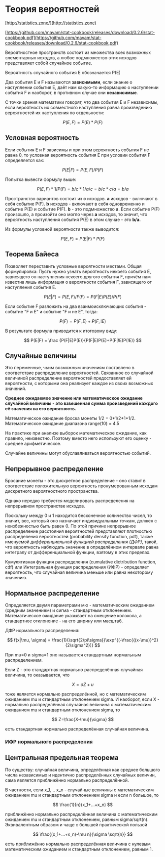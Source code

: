 # Теория вероятностей

[http://statistics.zone/](http://statistics.zone)

​[https://github.com/mavam/stat-cookbook/releases/download/0.2.6/stat-cookbook.pdf](https://github.com/mavam/stat-cookbook/releases/download/0.2.6/stat-cookbook.pdf)

Вероятностное пространств состоит из множества всех возможных элементарных исходов, а любое подмножество этих исходов представляет собой случайное событие.

Вероятность случайного события E обозначается P(E)

Два события E и F называются **зависимыми**, если знание о наступлении события E, даёт нам какую-то информацию о наступлении события F и наоборот, в противном случае они **независимые**.

С точки зрения математики говорят, что два события E и F независимы, если вероятность их совместного наступления равна произведению вероятностей их наступления по отдельности:

$$
P (E, F) = P (E) * P (F)
$$

## Условная вероятность

Если события E и F зависимы и при этом вероятность события F не равна 0, то условная вероятность события E при условии события F определяется как:

$$
P (E | F) = P (E, F) / P (F)
$$

Попытка вывести формулу выше:

$$
P(E, F) * 1/P(F) = b/c * 1/a/c = b/c * c/a = b/a
$$



Пространство вариантов состоит из **c** исходов. **a** исходов - включают в себя событие P(F). **b** исходов - включают в себя одновременно и событие P(E) и событие P(F). **b** - это подмножество **a**. Если событие P(F) произошло, а произойти оно могло через **a** исходов, то значит, что вероятность наступления события P(E) в этом случае - это **b/a.**

Из формулы условной вероятности также выводится:

$$
P(E, F) = P(E|F)*P(F)
$$

## Теорема Байеса

Позволяет переставить условные вероятности местами. Общая формулировка: Пусть нужно узнать вероятность некоего события E, зависящего он наступления некоего другого события F, причём нам известна лишь информация о вероятности события F, зависящего от наступления события E.

$$
P(E|F) = P(E, F)/F(F) = P(F|E)P(E)/P(F)
$$

Если событие F разложить на два взаимоисключающих события  - событие "F и E" и событие "F и не E", тогда:

$$
P(F) = P(F, E) + P(F, !E)
$$

В результате формула приводится к итоговому виду:

$$
P(E|F) = \frac {P(F|E)P(E)}{P(F|E)P(E)+P(F|!E)P(!E)}
$$

## Случайные величины

Это переменные, чьим возможным значениям поставлено в соответствие распределение вероятностей. Связанное со случайной величиной распределение вероятностей предоставляет ей вероятности, с которыми она реализует каждое из своих возможных значений.

**Среднее ожидаемое значение или математическое ожидание случайной величины - это взвешенная сумма произведений каждого её значения на его вероятность.**

Математическое ожидание броска монеты 1/2 = 0\*1/2+1\*1/2. Математическое ожидание диапазона range(10) = 4.5

На практике при анализе выборок математическое ожидание, как правило, неизвестно. Поэтому вместо него используют его оценку - среднее арифметическое.

Случайне величины могут обуславливаться вероятностью событий.

## Непрерывное распределение

Бросание монеты - это дискретное распределение - оно ставит в соответствие положительную вероятность пронумерованным исходам дискретного вероятностного пространства. 

Однако нередко требуется моделировать распределения на непрерывном пространстве исходов.

Поскольку между 0 и 1 находится бесконечное количество чисел, то значит, вес, который оно назначает индивидуальным точкам, должен с неизбежностью быть равен 0. По этой причине непрерывное распределение расстояния вероятностей представляют плотностью распределения вероятностей (probability density function, pdf), также именуемой _дифференциальной функцией распределения (ДФР)_, такой, что вероятность наблюдать значение в определённом интервале равна интегралу от дифференциальной функции, взятому в этих пределах.

Кумулятивная функция распределения  (cumulative dictribution function, cdf) или Интегральная функция распределения  (ИФР) - определяет вероятность, что случайная величина меньше или равна некоторому значению.

## Нормальное распределение

Определяется двумя параметрами мю - математическим ожиданием (средним значением) и сигма - стандартным отклонением. Математическое ожидание указывает на смещение колокола, а стандартное отклонение - на его ширину или масштаб.

ДФР нормального распределения:

$$
f(x|\mu, \sigma) = \frac{1}{\sqrt{2\pi\sigma}}\exp^{(-\frac{{(x-\mu)}^2}{2\sigma^2})}
$$

При mu=0 и sigma=1 оно называется стандартным нормальным распределением.

Если Z - это стандартная нормально распределённая случайная величина, то оказывается, что

$$
X=\sigma Z+u
$$

тоже является нормально распределённой, но с математическим ожиданием mu и стандартным отклонением sigma. И наоборот, если X - нормально распределённая случайная величина с математическим ожиданием mu и стандартным отклонением sigma, то

$$
Z=\frac{X-\mu}{\sigma}
$$

есть стандартная нормально распределённая случайная величина.

### ИФР нормального распределения

## Центральная предельная теорема

По существу: случайная величина, определённая как среднее большого числа независимых и идентично распределённых случайных величин, сама является приближённо нормально распределённой.

В частности, если x\_1, .. x_n - случайные величины с математическим ожиданием mu и стандартным отклонением sigma и если n большое, то

$$
\frac{1}{n}(x_1+...+x_n)
$$

приближённо нормально распределённая величина с математическим ожиданием mu и стандартным отклонением, равным sigma/sqrt(n). Эквивалентным образом и чаще с большей практической пользой

$$
\frac{(x_1+...+x_n)-\mu n}{\sigma \sqrt{n}}
$$

есть приближённо нормально распределённая величина с нулевым математическим ожиданием и стандартным отклонением, равным 1.
